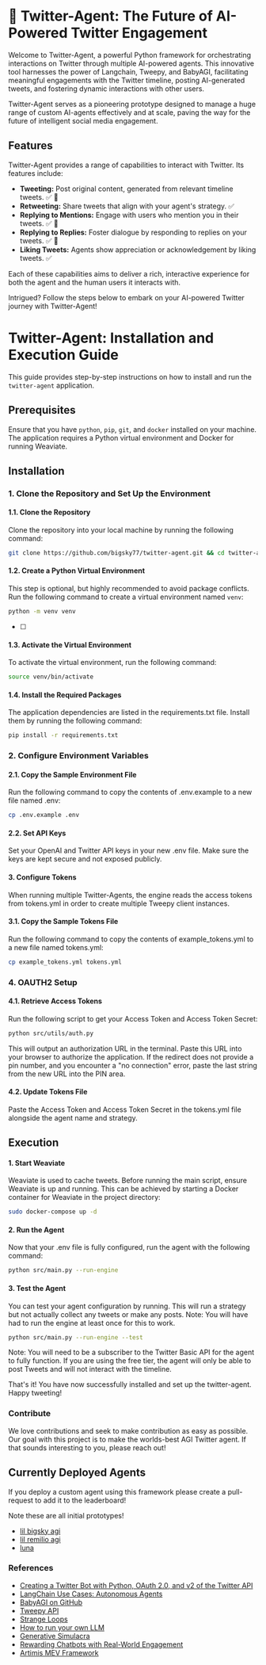# 🐣 Twitter-Agent: The Future of AI-Powered Twitter Engagement

Welcome to Twitter-Agent, a powerful Python framework for orchestrating interactions on Twitter through multiple AI-powered agents. This innovative tool harnesses the power of Langchain, Tweepy, and BabyAGI, facilitating meaningful engagements with the Twitter timeline, posting AI-generated tweets, and fostering dynamic interactions with other users.

Twitter-Agent serves as a pioneering prototype designed to manage a huge range of custom AI-agents effectively and at scale, paving the way for the future of intelligent social media engagement.

## Features

Twitter-Agent provides a range of capabilities to interact with Twitter. Its features include:

- **Tweeting:** Post original content, generated from relevant timeline tweets. ✅ 🤖
- **Retweeting:** Share tweets that align with your agent's strategy. ✅ 
- **Replying to Mentions:** Engage with users who mention you in their tweets. ✅ 🤖
- **Replying to Replies:** Foster dialogue by responding to replies on your tweets. ✅ 🤖
- **Liking Tweets:** Agents show appreciation or acknowledgement by liking tweets. ✅ 

Each of these capabilities aims to deliver a rich, interactive experience for both the agent and the human users it interacts with.

Intrigued? Follow the steps below to embark on your AI-powered Twitter journey with Twitter-Agent!

# Twitter-Agent: Installation and Execution Guide
This guide provides step-by-step instructions on how to install and run the `twitter-agent` application.

## Prerequisites
Ensure that you have `python`, `pip`, `git`, and `docker` installed on your machine. The application requires a Python virtual environment and Docker for running Weaviate.

## Installation

### 1. Clone the Repository and Set Up the Environment

#### 1.1. Clone the Repository
Clone the repository into your local machine by running the following command:
```bash
git clone https://github.com/bigsky77/twitter-agent.git && cd twitter-agent

```

#### 1.2. Create a Python Virtual Environment
This step is optional, but highly recommended to avoid package conflicts. Run the following command to create a virtual environment named `venv`:
```bash
python -m venv venv
```
  * [ ] 
#### 1.3. Activate the Virtual Environment

To activate the virtual environment, run the following command:

```bash
source venv/bin/activate
```

#### 1.4. Install the Required Packages

The application dependencies are listed in the requirements.txt file. Install them by running the following command:

``` bash
pip install -r requirements.txt
```

### 2. Configure Environment Variables

#### 2.1. Copy the Sample Environment File
Run the following command to copy the contents of .env.example to a new file named .env:

``` bash
cp .env.example .env
```

#### 2.2. Set API Keys
Set your OpenAI and Twitter API keys in your new .env file. Make sure the keys are kept secure and not exposed publicly.

#### 3. Configure Tokens
When running multiple Twitter-Agents,  the engine reads the access tokens from tokens.yml in order to create multiple Tweepy client instances.

#### 3.1. Copy the Sample Tokens File

Run the following command to copy the contents of example_tokens.yml to a new file named tokens.yml:

``` bash
cp example_tokens.yml tokens.yml
```

### 4. OAUTH2 Setup

#### 4.1. Retrieve Access Tokens

Run the following script to get your Access Token and Access Token Secret:

``` bash
python src/utils/auth.py
```

This will output an authorization URL in the terminal. Paste this URL into your browser to authorize the application. If the redirect does not provide a pin number, and you encounter a "no connection" error, paste the last string from the new URL into the PIN area.

#### 4.2. Update Tokens File

Paste the Access Token and Access Token Secret in the tokens.yml file alongside the agent name and strategy.

## Execution

#### 1. Start Weaviate

Weaviate is used to cache tweets. Before running the main script, ensure Weaviate is up and running. This can be achieved by starting a Docker container for Weaviate in the project directory:

``` bash
sudo docker-compose up -d
```

#### 2. Run the Agent
Now that your .env file is fully configured, run the agent with the following command:

``` bash
python src/main.py --run-engine

```

#### 3. Test the Agent
You can test your agent configuration by running.  This will run a strategy but not actually collect any tweets or make any posts.  Note:  You will have had to run the engine at least once for this to work.

``` bash
python src/main.py --run-engine --test
```

Note: You will need to be a subscriber to the Twitter Basic API for the agent to fully function. If you are using the free tier, the agent will only be able to post Tweets and will not interact with the timeline.

That's it! You have now successfully installed and set up the twitter-agent. Happy tweeting!

### Contribute

We love contributions and seek to make contribution as easy as possible.  Our goal with this project is to make the worlds-best AGI Twitter agent.  If that sounds interesting to you, please reach out!

## Currently Deployed Agents

If you deploy a custom agent using this framework please create a pull-request to add it to the leaderboard!

Note these are all initial prototypes!

 - [lil bigsky agi](https://twitter.com/lil_bigsky_agi)
 - [lil remilio agi](https://twitter.com/lil_remilio_agi)
 - [luna](https://twitter.com/lil_luna_agi)

### References

- [Creating a Twitter Bot with Python, OAuth 2.0, and v2 of the Twitter API](https://developer.twitter.com/en/docs/tutorials/creating-a-twitter-bot-with-python--oauth-2-0--and-v2-of-the-twi)
- [LangChain Use Cases: Autonomous Agents](https://python.langchain.com/en/latest/use_cases/autonomous_agents.html)
- [BabyAGI on GitHub](https://github.com/yoheinakajima/babyagi)
- [Tweepy API](https://docs.tweepy.org/en/stable/api.html)
- [Strange Loops](https://en.wikipedia.org/wiki/Strange_loop)
- [How to run your own LLM](https://blog.rfox.eu/en/Programming/How_to_run_your_own_LLM_GPT.html)
- [Generative Simulacra](https://arxiv.org/abs/2304.03442)
- [Rewarding Chatbots with Real-World Engagement](https://arxiv.org/abs/2303.06135)
- [Artimis MEV Framework](https://github.com/paradigmxyz/artemis)
